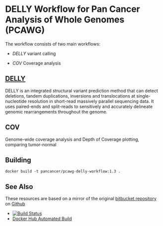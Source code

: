 # DELLY Workflow for Pan Cancer Analysis of Whole Genomes (PCAWG)

The workflow consists of two main workflows:

- *DELLY* variant calling

- *COV* Coverage analysis

## [DELLY](https://github.com/tobiasrausch/delly)

DELLY is an integrated structural variant prediction method that can detect deletions, tandem duplications, inversions and translocations at single-nucleotide resolution in short-read massively parallel sequencing data. It uses paired-ends and split-reads to sensitively and accurately delineate genomic rearrangements throughout the genome.

## COV

Genome-wide coverage analysis and Depth of Coverage plotting, comparing tumor-normal

## Building

    docker build -t pancancer/pcawg-delly-workflow:1.3 . 

## See Also

These resources are based on a mirror of the original [bitbucket repository](https://bitbucket.org/weischen/pcawg-delly-workflow) on [Github](https://github.com/ICGC-TCGA-PanCancer/pcawg_delly_workflow)
* [![Build Status](https://travis-ci.org/ICGC-TCGA-PanCancer/pcawg_delly_workflow.svg?branch=master)](https://travis-ci.org/ICGC-TCGA-PanCancer/pcawg_delly_workflow)
* [Docker Hub Automated Build](https://registry.hub.docker.com/u/pancancer/pcawg-delly-workflow/)
